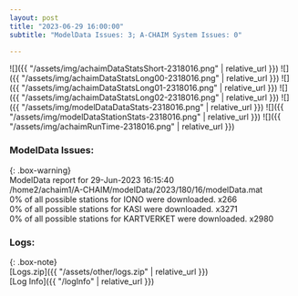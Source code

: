 ```yaml
---
layout: post
title: "2023-06-29 16:00:00"
subtitle: "ModelData Issues: 3; A-CHAIM System Issues: 0"

---
```


![]({{ "/assets/img/achaimDataStatsShort-2318016.png" | relative_url }})
![]({{ "/assets/img/achaimDataStatsLong00-2318016.png" | relative_url }})
![]({{ "/assets/img/achaimDataStatsLong01-2318016.png" | relative_url }})
![]({{ "/assets/img/achaimDataStatsLong02-2318016.png" | relative_url }})
![]({{ "/assets/img/modelDataDataStats-2318016.png" | relative_url }})
![]({{ "/assets/img/modelDataStationStats-2318016.png" | relative_url }})
![]({{ "/assets/img/achaimRunTime-2318016.png" | relative_url }})


### ModelData Issues:  
  
{: .box-warning}  
 ModelData report for 29-Jun-2023 16:15:40   
 /home2/achaim1/A-CHAIM/modelData/2023/180/16/modelData.mat   
 0% of all possible stations for IONO were downloaded. x266   
 0% of all possible stations for KASI were downloaded. x3271   
 0% of all possible stations for KARTVERKET were downloaded. x2980   
  


### Logs:  
  
{: .box-note}  
[Logs.zip]({{ "/assets/other/logs.zip" | relative_url }})  
[Log Info]({{ "/logInfo" | relative_url }})  
